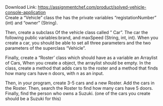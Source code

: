 Download Link: https://assignmentchef.com/product/solved-vehicle-console-application
<br>
Create a “Vehicle” class the has the private variables “registationNumber” (int) and “owner” (String).

Then, create a subclass Of the vehicle class called ” Car”. The car the following public variables:brand, and maxSpeed (String, int, int). When you create a car, you should be able to set all three parameters and the two parameters of the superclass “Vehicle”.

Finally, create a “Roster’ class which should have as a variable an Arraylist of Cars, When you create a object, the arraylist should be empty. In the class, create a method that adds cars to the roster and a method that finds how many cars have n doors, with n as an input.

Then, in your program, create 3-5 cars and a new Roster. Add the cars in the Roster. Then, search the Roster to find how many cars have 5 doors. Finally, find the person who owns a Suzuki. (one of the cars you create should be a Suzuki for this)